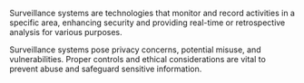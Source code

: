 Surveillance systems are technologies that monitor and record activities in a specific area, enhancing security and providing real-time or retrospective analysis for various purposes.

Surveillance systems pose privacy concerns, potential misuse, and vulnerabilities. Proper controls and ethical considerations are vital to prevent abuse and safeguard sensitive information.